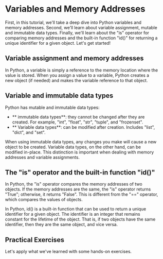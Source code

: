 # Variables and Memory Addresses

First, in this tutorial, we'll take a deep dive into Python variables and memory addresses.
Second, we'll learn about variable assignment, mutable and immutable data types.
Finally, we'll learn about the "is" operator for comparing memory addresses and the built-in function "id()" for returning a unique identifier for a given object.
Let's get started!

## Variable assignment and memory addresses

In Python, a variable is simply a reference to the memory location where the value is stored. When you assign a value to a variable, Python creates a new object (if needed) and makes the variable reference to that object.



## Variable and immutable data types

Python has mutable and immutable data types:

- ** immutable data types**: they cannot be changed after they are created. For example, "int", "float", "str", "tuple", and "frozenset".
- ** Variable data types**: can be modified after creation. Includes "list", "dict", and "set".

When using immutable data types, any changes you make will cause a new object to be created. Variable data types, on the other hand, can be modified in-place. This distinction is important when dealing with memory addresses and variable assignments.

## The "is" operator and the built-in function "id()"

In Python, the "is" operator compares the memory addresses of two objects. If the memory addresses are the same, the "is" operator returns "True"; otherwise, it returns "False". This is different from the "==" operator, which compares the values of objects.

In Python, id() is a built-in function that can be used to return a unique identifier for a given object. The identifier is an integer that remains constant for the lifetime of the object. That is, if two objects have the same identifier, then they are the same object, and vice versa.




## Practical Exercises

Let's apply what we've learned with some hands-on exercises.
